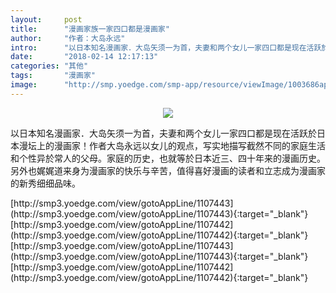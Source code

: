 ```yaml
---
layout:     post
title:      "漫画家族一家四口都是漫画家"
author:     "作者：大岛永远"
intro:      "以日本知名漫画家．大岛矢须一为首，夫妻和两个女儿一家四口都是现在活跃於日本漫坛上的漫画家！作者大岛永远以女儿的观点，写实地描写截然不同的家庭生活和个性异於常人的父母。家庭的历史，也就等於日本近三、四十年来的漫画历史。另外也娓娓道来身为漫画家的快乐与辛苦，值得喜好漫画的读者和立志成为漫画家的新秀细细品味。"
date:       "2018-02-14 12:17:13"
categories: "其他"
tags:       "漫画家"
image:      "http://smp.yoedge.com/smp-app/resource/viewImage/1003686appline.png"
---
```

<div style="text-align: center">
<p><img src="http://smp.yoedge.com/smp-app/resource/viewImage/1003686appline.png"/></p>
</div>
<p class="post-meta">
<span>以日本知名漫画家．大岛矢须一为首，夫妻和两个女儿一家四口都是现在活跃於日本漫坛上的漫画家！作者大岛永远以女儿的观点，写实地描写截然不同的家庭生活和个性异於常人的父母。家庭的历史，也就等於日本近三、四十年来的漫画历史。另外也娓娓道来身为漫画家的快乐与辛苦，值得喜好漫画的读者和立志成为漫画家的新秀细细品味。</span>
</p>
[http://smp3.yoedge.com/view/gotoAppLine/1107443](http://smp3.yoedge.com/view/gotoAppLine/1107443){:target="_blank"}
[http://smp3.yoedge.com/view/gotoAppLine/1107442](http://smp3.yoedge.com/view/gotoAppLine/1107442){:target="_blank"}
[http://smp3.yoedge.com/view/gotoAppLine/1107443](http://smp3.yoedge.com/view/gotoAppLine/1107443){:target="_blank"}
[http://smp3.yoedge.com/view/gotoAppLine/1107442](http://smp3.yoedge.com/view/gotoAppLine/1107442){:target="_blank"}


